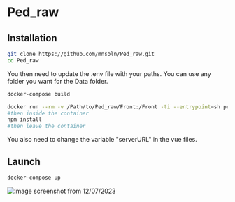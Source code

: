 # Ped_raw

## Installation
```sh
git clone https://github.com/mnsoln/Ped_raw.git
cd Ped_raw
```


You then need to update the .env file with your paths. You can use any folder you want for the Data folder.



```sh
docker-compose build
```

```sh
docker run --rm -v /Path/to/Ped_raw/Front:/Front -ti --entrypoint=sh ped_raw-frontend
#then inside the container
npm install
#then leave the container
```

You also need to change the variable "serverURL" in the vue files.
## Launch

```sh
docker-compose up
```
![image](https://github.com/mnsoln/Ped_raw/assets/107541938/cbee3a3a-df20-4b80-ada6-a2843020cc63)
screenshot from 12/07/2023
